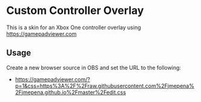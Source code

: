 # Custom Controller Overlay
This is a skin for an Xbox One controller overlay using https://gamepadviewer.com

## Usage
Create a new browser source in OBS and set the URL to the following:
* https://gamepadviewer.com/?p=1&css=https%3A%2F%2Fraw.githubusercontent.com%2Fjmepena%2Fjmepena.github.io%2Fmaster%2Fedit.css
